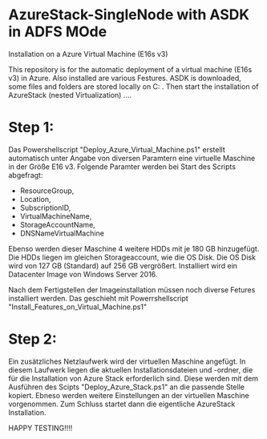 # AzureStack-SingleNode with ASDK in ADFS MOde
Installation on a Azure Virtual Machine (E16s v3)

This repository is for the automatic deployment of a virtual machine (E16s v3) in Azure. Also installed are various Festures. ASDK is downloaded, some files and folders are stored locally on C: \. Then start the installation of AzureStack (nested Virtualization) ....

# Step 1:
Das Powershellscript "Deploy_Azure_Virtual_Machine.ps1" erstellt automatisch unter Angabe von diversen Paramtern eine virtuelle Maschine in der Größe E16 v3.
Folgende Paramter werden bei Start des Scripts abgefragt:

 - ResourceGroup, 
 - Location, 
 - SubscriptionID, 
 - VirtualMachineName, 
 - StorageAccountName,
 - DNSNameVirtualMachine

Ebenso werden dieser Maschine 4 weitere HDDs mit je 180 GB hinzugefügt. Die HDDs liegen im gleichen Storageaccount, wie die OS Disk.
Die OS Disk wird von 127 GB (Standard) auf 256 GB vergrößert.
Installiert wird ein Datacenter Image von Windows Server 2016.

Nach dem Fertigstellen der Imageinstallation müssen noch diverse Fetures installiert werden. Das geschieht mit Powerrshellscript "Install_Features_on_Virtual_Machine.ps1"

# Step 2:
Ein zusätzliches Netzlaufwerk wird der virtuellen Maschine angefügt. In diesem Laufwerk liegen die aktuellen Installationsdateien und -ordner, die für die Installation von Azure Stack erforderlich sind. Diese werden mit dem Ausführen des Scipts "Deploy_Azure_Stack.ps1" an die passende Stelle kopiert. Ebneso werden weitere Einstellungen an der virtuellen Maschine vorgenommen. Zum Schluss startet dann die eigentliche AzureStack Installation.

HAPPY TESTING!!!!
